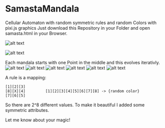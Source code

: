 # SamastaMandala

Cellular Automaton with random symmetric rules and random Colors with pixi.js graphics
Just download this Repository in your Folder and open samasta.html in your Browser.

![alt text](https://github.com/Derstefan/SamastaMandala/blob/master/lala.jpg)


![alt text](https://raw.githubusercontent.com/Derstefan/SamastaMandala/master/samasta3.jpg)


Each mandala starts with one Point in the middle and this evolves iterativly.
![alt text](https://raw.githubusercontent.com/Derstefan/SamastaMandala/master/b1.png)
![alt text](https://raw.githubusercontent.com/Derstefan/SamastaMandala/master/b2.png)
![alt text](https://raw.githubusercontent.com/Derstefan/SamastaMandala/master/b3.png)
![alt text](https://raw.githubusercontent.com/Derstefan/SamastaMandala/master/b4.png)
![alt text](https://raw.githubusercontent.com/Derstefan/SamastaMandala/master/b5.png)
![alt text](https://raw.githubusercontent.com/Derstefan/SamastaMandala/master/b6.png)

A rule is a mapping:

```
[1][2][3]
[8][X][4]         [1][2][3][4][5][6][7][8] -> {random color} 
[7][6][5] 
```

So there are 2^8 different values. To make it beautiful I added some symmetric attributes.



Let me know about your magic!
